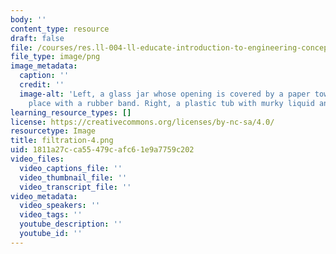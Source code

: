 ```yaml
---
body: ''
content_type: resource
draft: false
file: /courses/res.ll-004-ll-educate-introduction-to-engineering-concepts-spring-2022/filtration-4.png
file_type: image/png
image_metadata:
  caption: ''
  credit: ''
  image-alt: 'Left, a glass jar whose opening is covered by a paper towel kept in
    place with a rubber band. Right, a plastic tub with murky liquid and contaminants. '
learning_resource_types: []
license: https://creativecommons.org/licenses/by-nc-sa/4.0/
resourcetype: Image
title: filtration-4.png
uid: 1811a27c-ca55-479c-afc6-1e9a7759c202
video_files:
  video_captions_file: ''
  video_thumbnail_file: ''
  video_transcript_file: ''
video_metadata:
  video_speakers: ''
  video_tags: ''
  youtube_description: ''
  youtube_id: ''
---
```

